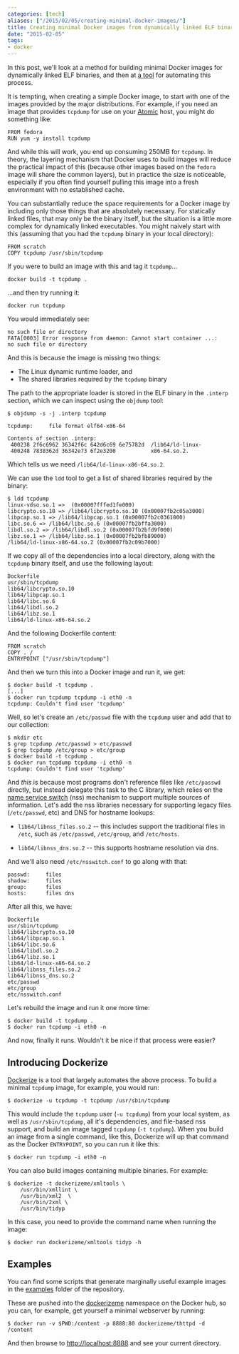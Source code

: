 ```yaml
---
categories: [tech]
aliases: ["/2015/02/05/creating-minimal-docker-images/"]
title: Creating minimal Docker images from dynamically linked ELF binaries
date: "2015-02-05"
tags:
- docker
---
```


In this post, we'll look at a method for building minimal Docker
images for dynamically linked ELF binaries, and then at [a
tool][dockerize] for automating this process.

It is tempting, when creating a simple Docker image, to start with one
of the images provided by the major distributions.  For example, if
you need an image that provides `tcpdump` for use on your [Atomic][]
host, you might do something like:

[atomic]: http://www.projectatomic.io/

    FROM fedora
    RUN yum -y install tcpdump

And while this will work, you end up consuming 250MB for `tcpdump`.
In theory, the layering mechanism that Docker uses to build images
will reduce the practical impact of this (because other images based on
the `fedora` image will share the common layers), but in practice the
size is noticeable, especially if you often find yourself pulling this
image into a fresh environment with no established cache.

You can substantially reduce the space requirements for a Docker image
by including only those things that are absolutely necessary.  For
statically linked files, that may only be the binary itself, but the
situation is a little more complex for dynamically linked executables.
You might naively start with this (assuming that you had the `tcpdump`
binary in your local directory):

    FROM scratch
    COPY tcpdump /usr/sbin/tcpdump

If you were to build an image with this and tag it `tcpdump`...

    docker build -t tcpdump .

...and then try running it:

    docker run tcpdump

You would immediately see:

    no such file or directory
    FATA[0003] Error response from daemon: Cannot start container ...:
    no such file or directory 

And this is because the image is missing two things:

- The Linux dynamic runtime loader, and
- The shared libraries required by the `tcpdump` binary

The path to the appropriate loader is stored in the ELF binary in the
`.interp` section, which we can inspect using the `objdump` tool:

    $ objdump -s -j .interp tcpdump 

    tcpdump:     file format elf64-x86-64

    Contents of section .interp:
     400238 2f6c6962 36342f6c 642d6c69 6e75782d  /lib64/ld-linux-
     400248 7838362d 36342e73 6f2e3200           x86-64.so.2.    
        
Which tells us we need `/lib64/ld-linux-x86-64.so.2`.

We can use the `ldd` tool to get a list of shared libraries required
by the binary:

    $ ldd tcpdump
    linux-vdso.so.1 =>  (0x00007fffed1fe000)
    libcrypto.so.10 => /lib64/libcrypto.so.10 (0x00007fb2c05a3000)
    libpcap.so.1 => /lib64/libpcap.so.1 (0x00007fb2c0361000)
    libc.so.6 => /lib64/libc.so.6 (0x00007fb2bffa3000)
    libdl.so.2 => /lib64/libdl.so.2 (0x00007fb2bfd9f000)
    libz.so.1 => /lib64/libz.so.1 (0x00007fb2bfb89000)
    /lib64/ld-linux-x86-64.so.2 (0x00007fb2c09b7000)

If we copy all of the dependencies into a local directory, along with
the `tcpdump` binary itself, and use the following layout:

    Dockerfile
    usr/sbin/tcpdump
    lib64/libcrypto.so.10
    lib64/libpcap.so.1
    lib64/libc.so.6
    lib64/libdl.so.2
    lib64/libz.so.1
    lib64/ld-linux-x86-64.so.2

And the following Dockerfile content:

    FROM scratch
    COPY . /
    ENTRYPOINT ["/usr/sbin/tcpdump"]

And then we turn this into a Docker image and run it, we get:

    $ docker build -t tcpdump .
    [...]
    $ docker run tcpdump tcpdump -i eth0 -n
    tcpdump: Couldn't find user 'tcpdump'

Well, so let's create an `/etc/passwd` file with the `tcpdump` user
and add that to our collection:

    $ mkdir etc
    $ grep tcpdump /etc/passwd > etc/passwd
    $ grep tcpdump /etc/group > etc/group
    $ docker build -t tcpdump .
    $ docker run tcpdump tcpdump -i eth0 -n
    tcpdump: Couldn't find user 'tcpdump'

And *this* is because most programs don't reference files like
`/etc/passwd` directly, but instead delegate this task to the C
library, which relies on the [name service switch][nss] (nss)
mechanism to support multiple sources of information.  Let's add the
nss libraries necessary for supporting legacy files (`/etc/passwd`,
etc) and DNS for hostname lookups:

[nss]: http://www.gnu.org/software/libc/manual/html_node/Name-Service-Switch.html

- `lib64/libnss_files.so.2` -- this includes support the traditional
  files in `/etc`, such as `/etc/passwd`, `/etc/group`, and
  `/etc/hosts`.

- `lib64/libnss_dns.so.2` -- this supports hostname resolution via
  dns.

And we'll also need `/etc/nsswitch.conf` to go along with that:

    passwd:     files
    shadow:     files
    group:      files
    hosts:      files dns

After all this, we have:

    Dockerfile
    usr/sbin/tcpdump
    lib64/libcrypto.so.10
    lib64/libpcap.so.1
    lib64/libc.so.6
    lib64/libdl.so.2
    lib64/libz.so.1
    lib64/ld-linux-x86-64.so.2
    lib64/libnss_files.so.2
    lib64/libnss_dns.so.2
    etc/passwd
    etc/group
    etc/nsswitch.conf

Let's rebuild the image and run it one more time:

    $ docker build -t tcpdump .
    $ docker run tcpdump -i eth0 -n

And now, finally it runs.  Wouldn't it be nice if that process were
easier?

## Introducing Dockerize

[Dockerize][] is a tool that largely automates the above process.  To
build a minimal `tcpdump` image, for example, you would run:

[dockerize]: https://github.com/larsks/dockerize

    $ dockerize -u tcpdump -t tcpdump /usr/sbin/tcpdump

This would include the `tcpdump` user (`-u tcpdump`) from your local
system, as well as `/usr/sbin/tcpdump`, all it's dependencies, and
file-based nss support, and build an image tagged `tcpdump` (`-t
tcpdump`).  When you build an image from a single command, like this,
Dockerize will up that command as the Docker `ENTRYPOINT`, so you can
run it like this:

    $ docker run tcpdump -i eth0 -n

You can also build images containing multiple binaries.  For example:

    $ dockerize -t dockerizeme/xmltools \
        /usr/bin/xmllint \
        /usr/bin/xml2  \
        /usr/bin/2xml \
        /usr/bin/tidyp

In this case, you need to provide the command name when running the
image:

    $ docker run dockerizeme/xmltools tidyp -h

## Examples

You can find some scripts that generate marginally useful example
images in the [examples][] folder of the repository.

[examples]: https://github.com/larsks/dockerize/tree/master/examples

These are pushed into the [dockerizeme][] namespace on the Docker hub,
so you can, for example, get yourself a minimal webserver by running:

    $ docker run -v $PWD:/content -p 8888:80 dockerizeme/thttpd -d /content

And then browse to <http://localhost:8888> and see your current
directory.

[dockerizeme]: https://hub.docker.com/u/dockerizeme/

